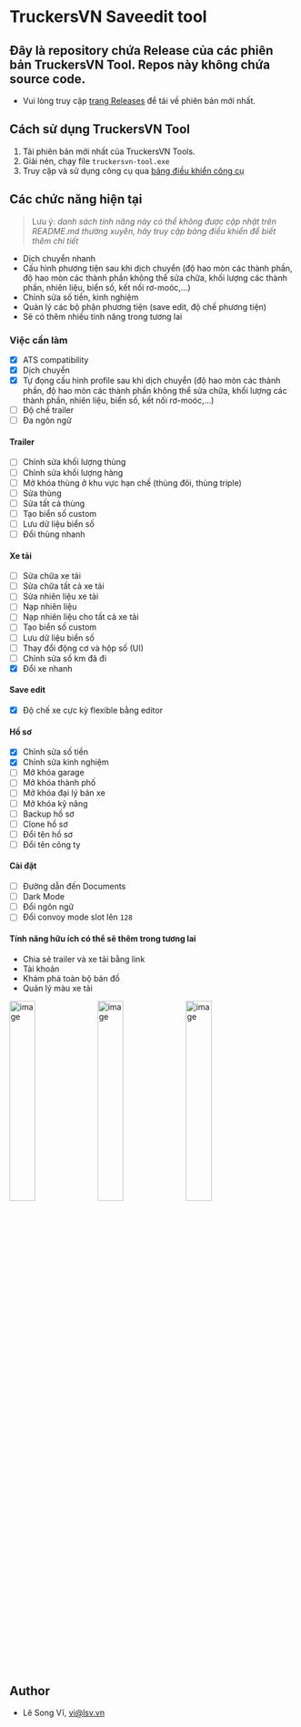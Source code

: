 # TruckersVN Saveedit tool
## Đây là repository chứa Release của các phiên bản TruckersVN Tool. Repos này không chứa source code.
- Vui lòng truy cập [trang Releases](https://github.com/lesongvi/truckersvn-saveedit-tool/releases) để tải về phiên bản mới nhất.
  
## Cách sử dụng TruckersVN Tool
1. Tải phiên bản mới nhất của TruckersVN Tools.
2. Giải nén, chạy file `truckersvn-tool.exe`
3. Truy cập và sử dụng công cụ qua [bảng điều khiển công cụ](https://truckers.vn/tools/tvn-tool/)

## Các chức năng hiện tại
> Lưu ý: _danh sách tính năng này có thể không được cập nhật trên README.md thường xuyên, hãy truy cập bảng điều khiển để biết thêm chi tiết_
- Dịch chuyển nhanh
- Cấu hình phương tiện sau khi dịch chuyển (độ hao mòn các thành phần, độ hao mòn các thành phần không thể sửa chữa, khối lượng các thành phần, nhiên liệu, biển số, kết nối rơ-moóc,...)
- Chỉnh sửa số tiền, kinh nghiệm
- Quản lý các bộ phận phương tiện (save edit, độ chế phương tiện)
- Sẽ có thêm nhiều tính năng trong tương lai


### Việc cần làm

- [x] ATS compatibility
- [x] Dịch chuyển
- [x] Tự đọng cấu hình profile sau khi dịch chuyển (độ hao mòn các thành phần, độ hao mòn các thành phần không thể sửa chữa, khối lượng các thành phần, nhiên liệu, biển số, kết nối rơ-moóc,...)
- [ ] Độ chế trailer
- [ ] Đa ngôn ngữ

#### Trailer

- [ ] Chỉnh sửa khối lượng thùng
- [ ] Chỉnh sửa khối lượng hàng
- [ ] Mở khóa thùng ở khu vực hạn chế (thùng đôi, thùng triple)
- [ ] Sửa thùng
- [ ] Sửa tất cả thùng
- [ ] Tạo biển số custom
- [ ] Lưu dữ liệu biển số
- [ ] Đổi thùng nhanh

#### Xe tải

- [ ] Sửa chữa xe tải
- [ ] Sửa chữa tất cả xe tải
- [ ] Sửa nhiên liệu xe tải
- [ ] Nạp nhiên liệu
- [ ] Nạp nhiên liệu cho tất cả xe tải
- [ ] Tạo biển số custom
- [ ] Lưu dữ liệu biển số
- [ ] Thay đổi động cơ và hộp số (UI)
- [ ] Chỉnh sửa số km đã đi
- [x] Đổi xe nhanh

#### Save edit
- [x] Độ chế xe cực kỳ flexible bằng editor

#### Hồ sơ

- [x] Chỉnh sửa số tiền
- [x] Chỉnh sửa kinh nghiệm
- [ ] Mở khóa garage
- [ ] Mở khóa thành phố
- [ ] Mở khóa đại lý bán xe
- [ ] Mở khóa kỹ năng
- [ ] Backup hồ sơ
- [ ] Clone hồ sơ
- [ ] Đổi tên hồ sơ
- [ ] Đổi tên công ty

#### Cài đặt

- [ ] Đường dẫn đến Documents
- [ ] Dark Mode
- [ ] Đổi ngôn ngữ
- [ ] Đổi convoy mode slot lên `128`

#### Tính năng hữu ích có thể sẽ thêm trong tương lai

- Chia sẻ trailer và xe tải bằng link
- Tài khoản
- Khám phá toàn bộ bản đồ
- Quản lý màu xe tải

<img alt="image" src="https://github.com/user-attachments/assets/10049bb6-5980-4936-967d-fd1c1d1ccd20" width="30%" />

<img alt="image" src="https://github.com/user-attachments/assets/d03da7b9-f803-4407-920e-e079685f77a8" width="30%" />

<img alt="image" src="https://github.com/user-attachments/assets/118c8910-8a60-48ac-9208-67daaf01e781" width="30%" />

## Author
- Lê Song Vĩ, <vi@lsv.vn>
